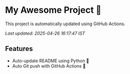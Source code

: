 # My Awesome Project 🚀

This project is automatically updated using GitHub Actions.

_Last updated: 2025-04-26 16:17:47 IST_

## Features
- Auto-update README using Python 🐍
- Auto Git push with GitHub Actions 🤖
